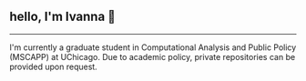 ## hello, I'm Ivanna 👋
-----------------------------

I'm currently a graduate student in Computational Analysis and Public Policy (MSCAPP) at UChicago. Due to academic policy, private repositories can be provided upon request.

<!--
**ivannarodriguez/ivannarodriguez** is a ✨ _special_ ✨ repository because its `README.md` (this file) appears on your GitHub profile.

Here are some ideas to get you started:

- 🔭 I’m currently working on ...
- 🌱 I’m currently learning ...
- 👯 I’m looking to collaborate on ...
- 🤔 I’m looking for help with ...
- 💬 Ask me about ...
- 📫 How to reach me: ...
- 😄 Pronouns: ...
- ⚡ Fun fact: ...
-->
